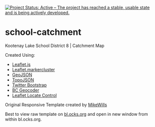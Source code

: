 [![Project Status: Active – The project has reached a stable, usable state and is being actively developed.](http://www.repostatus.org/badges/latest/active.svg)](http://www.repostatus.org/#active)

# school-catchment

Kootenay Lake School District 8 | Catchment Map

Created Using:
* [Leaflet.js](https://leafletjs.com/)
* [Leaflet.markercluster](https://github.com/Leaflet/Leaflet.markercluster)
* [GeoJSON](https://geojson.org/)
* [TopoJSON](https://github.com/topojson/topojson)
* [Twitter Bootstrap](http://getbootstrap.com)
* [BC Geocoder](https://www2.gov.bc.ca/gov/content/data/geographic-data-services/location-services/geocoder)
* [Leaflet Locate Control](https://github.com/domoritz/leaflet-locatecontrol)

Original Responsive Template created by [MikeWills](https://github.com/MikeWills/GoogleMapsTemplate)

Best to view raw template on [bl.ocks.org](https://blocks.roadtolarissa.com/danagerous/a7f8021cc3432eeca953a223a9b42b08/) and open in new window from within bl.ocks.org.
